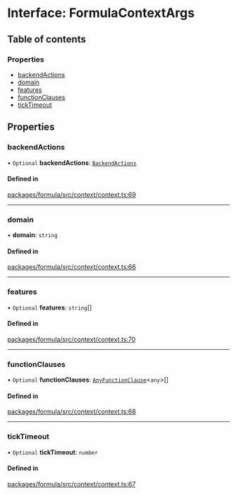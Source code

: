 # Interface: FormulaContextArgs

## Table of contents

### Properties

- [backendActions](FormulaContextArgs.md#backendactions)
- [domain](FormulaContextArgs.md#domain)
- [features](FormulaContextArgs.md#features)
- [functionClauses](FormulaContextArgs.md#functionclauses)
- [tickTimeout](FormulaContextArgs.md#ticktimeout)

## Properties

### <a id="backendactions" name="backendactions"></a> backendActions

• `Optional` **backendActions**: [`BackendActions`](BackendActions.md)

#### Defined in

[packages/formula/src/context/context.ts:69](https://github.com/mashcard/mashcard/blob/main/packages/formula/src/context/context.ts#L69)

___

### <a id="domain" name="domain"></a> domain

• **domain**: `string`

#### Defined in

[packages/formula/src/context/context.ts:66](https://github.com/mashcard/mashcard/blob/main/packages/formula/src/context/context.ts#L66)

___

### <a id="features" name="features"></a> features

• `Optional` **features**: `string`[]

#### Defined in

[packages/formula/src/context/context.ts:70](https://github.com/mashcard/mashcard/blob/main/packages/formula/src/context/context.ts#L70)

___

### <a id="functionclauses" name="functionclauses"></a> functionClauses

• `Optional` **functionClauses**: [`AnyFunctionClause`](AnyFunctionClause.md)<`any`\>[]

#### Defined in

[packages/formula/src/context/context.ts:68](https://github.com/mashcard/mashcard/blob/main/packages/formula/src/context/context.ts#L68)

___

### <a id="ticktimeout" name="ticktimeout"></a> tickTimeout

• `Optional` **tickTimeout**: `number`

#### Defined in

[packages/formula/src/context/context.ts:67](https://github.com/mashcard/mashcard/blob/main/packages/formula/src/context/context.ts#L67)

